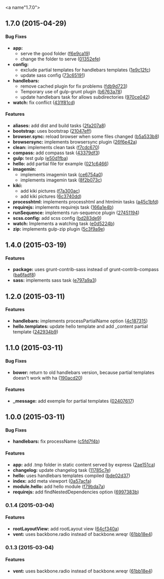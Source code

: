 <a name"1.7.0"></a>
## 1.7.0 (2015-04-29)


#### Bug Fixes

* **app:**
  * serve the good folder ([f6e9ca19](https://github.com/kiki-le-singe/marionette-boilerplate/commit/f6e9ca19))
  * change the folder to serve ([01352efe](https://github.com/kiki-le-singe/marionette-boilerplate/commit/01352efe))
* **config:**
  * exclude partial templates for handlebars templates ([1e9c12fc](https://github.com/kiki-le-singe/marionette-boilerplate/commit/1e9c12fc))
  * update sass config ([73c65191](https://github.com/kiki-le-singe/marionette-boilerplate/commit/73c65191))
* **handlebars:**
  * remove cached plugin for fix problems ([fdb9d723](https://github.com/kiki-le-singe/marionette-boilerplate/commit/fdb9d723))
  * Temporary use of gulp-grunt plugin ([b6763a78](https://github.com/kiki-le-singe/marionette-boilerplate/commit/b6763a78))
  * update handlebars task for allows subdirectories ([970ce042](https://github.com/kiki-le-singe/marionette-boilerplate/commit/970ce042))
* **watch:** fix conflict ([431f81cd](https://github.com/kiki-le-singe/marionette-boilerplate/commit/431f81cd))


#### Features

* **aliases:** add dist and build tasks ([2fa207a8](https://github.com/kiki-le-singe/marionette-boilerplate/commit/2fa207a8))
* **bootstrap:** uses bootstrap ([21047eff](https://github.com/kiki-le-singe/marionette-boilerplate/commit/21047eff))
* **browser.sync:** reload browser when some files changed ([b5a533b8](https://github.com/kiki-le-singe/marionette-boilerplate/commit/b5a533b8))
* **browsersync:** implements browsersync plugin ([26f6e42a](https://github.com/kiki-le-singe/marionette-boilerplate/commit/26f6e42a))
* **clean:** implements clean task ([f7cdc670](https://github.com/kiki-le-singe/marionette-boilerplate/commit/f7cdc670))
* **compass:** add compass task ([43379df3](https://github.com/kiki-le-singe/marionette-boilerplate/commit/43379df3))
* **gulp:** test gulp ([e50d1fba](https://github.com/kiki-le-singe/marionette-boilerplate/commit/e50d1fba))
* **hello:** add partial file for example ([021c6466](https://github.com/kiki-le-singe/marionette-boilerplate/commit/021c6466))
* **imagemin:**
  * implements imagemin task ([ce6754a0](https://github.com/kiki-le-singe/marionette-boilerplate/commit/ce6754a0))
  * implements imagemin task ([8f2b073c](https://github.com/kiki-le-singe/marionette-boilerplate/commit/8f2b073c))
* **kiki:**
  * add kiki pictures ([f7a300ac](https://github.com/kiki-le-singe/marionette-boilerplate/commit/f7a300ac))
  * add kiki pictures ([6c3740dd](https://github.com/kiki-le-singe/marionette-boilerplate/commit/6c3740dd))
* **processhtml:** implements processhtml and htmlmin tasks ([a45c1bfd](https://github.com/kiki-le-singe/marionette-boilerplate/commit/a45c1bfd))
* **requirejs:** implements requirejs task ([166a1e4b](https://github.com/kiki-le-singe/marionette-boilerplate/commit/166a1e4b))
* **runSequence:** implements run-sequence plugin ([27451194](https://github.com/kiki-le-singe/marionette-boilerplate/commit/27451194))
* **scss.config:** add scss config ([bd283de9](https://github.com/kiki-le-singe/marionette-boilerplate/commit/bd283de9))
* **watch:** Implements a watching task ([e0d5224b](https://github.com/kiki-le-singe/marionette-boilerplate/commit/e0d5224b))
* **zip:** implements gulp-zip plugin ([5c3f9a9e](https://github.com/kiki-le-singe/marionette-boilerplate/commit/5c3f9a9e))


<a name="1.4.0"></a>
## 1.4.0 (2015-03-19)


#### Features

* **package:** uses grunt-contrib-sass instead of grunt-contrib-compass ([ba6fadf8](https://github.com/kiki-le-singe/marionette-boilerplate/commit/ba6fadf8a5b3b1f3c57e2e20501a98a76cc90da2))
* **sass:** implements sass task ([e797a9a3](https://github.com/kiki-le-singe/marionette-boilerplate/commit/e797a9a3d13332a321cba40f28a164b1c9d3da7b))


<a name="1.2.0"></a>
## 1.2.0 (2015-03-11)


#### Features

* **handlebars:** implements processPartialName option ([4c187315](https://github.com/kiki-le-singe/marionette-boilerplate/commit/4c1873151d962af7fbf8831660a90812d37f90a6))
* **hello.templates:** update hello template and add _content partial template ([242934b9](https://github.com/kiki-le-singe/marionette-boilerplate/commit/242934b98b3c474ef5453d86feb5f939961742c2))


<a name="1.1.0"></a>
## 1.1.0 (2015-03-11)


#### Bug Fixes

* **bower:** return to old handlebars version, because partial templates doesn't work with ha ([190acd20](https://github.com/kiki-le-singe/marionette-boilerplate/commit/190acd2031bbd8468e40bbdabf1ced9f5582b9fe))


#### Features

* **_message:** add exemple for partial templates ([02407617](https://github.com/kiki-le-singe/marionette-boilerplate/commit/02407617814f66430c19326c966636be5bdc9581))


<a name="1.0.0"></a>
## 1.0.0 (2015-03-11)


#### Bug Fixes

* **handlebars:** fix processName ([c5fd7f4b](https://github.com/kiki-le-singe/marionette-boilerplate/commit/c5fd7f4bd3ce3c6b42c82febb5f28c9563074aa5))


#### Features

* **app:** add .tmp folder in static content served by express ([2ae151ca](https://github.com/kiki-le-singe/marionette-boilerplate/commit/2ae151ca07dd673fe21ce61b790c4f8d7b61e1b6))
* **changelog:** update changelog task ([11785c7e](https://github.com/kiki-le-singe/marionette-boilerplate/commit/11785c7eef4c3c8c36488b925527c3914500b883))
* **hello:** uses handlebars templates compiled ([bde02d37](https://github.com/kiki-le-singe/marionette-boilerplate/commit/bde02d37d54f4fcd42c82413429073f664617820))
* **index:** add meta viewport ([0a57acfa](https://github.com/kiki-le-singe/marionette-boilerplate/commit/0a57acfa389fb76546b2f13fbab02e1f74977c30))
* **module.hello:** add hello module ([f79bda7a](https://github.com/kiki-le-singe/marionette-boilerplate/commit/f79bda7aa16a9a519aabfd4961857f96711d4288))
* **requirejs:** add findNestedDependencies option ([6997383b](https://github.com/kiki-le-singe/marionette-boilerplate/commit/6997383b9f6a9a3f804299b061f3f5ea408a1b3f))


<a name="0.1.4"></a>
### 0.1.4 (2015-03-04)


#### Features

* **rootLayoutView:** add rootLayout view ([64cf340a](https://github.com/kiki-le-singe/marionette-boilerplate/commit/64cf340a9b82042ec7ae77680b1d3918097fa0b9))
* **vent:** uses backbone.radio instead of backbone.wreqr ([61bb18e4](https://github.com/kiki-le-singe/marionette-boilerplate/commit/61bb18e4a619930932b98deb9d830162a27e9234))


<a name="0.1.3"></a>
### 0.1.3 (2015-03-04)


#### Features

* **vent:** uses backbone.radio instead of backbone.wreqr ([61bb18e4](https://github.com/kiki-le-singe/marionette-boilerplate/commit/61bb18e4a619930932b98deb9d830162a27e9234))
